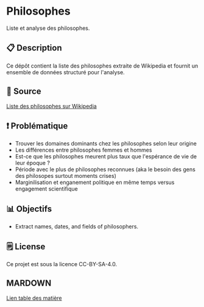 # Philosophes
Liste et analyse des philosophes.

## 📋 Description
Ce dépôt contient la liste des philosophes extraite de Wikipedia et fournit un ensemble de données structuré pour l'analyse.

## 📌 Source
[Liste des philosophes sur Wikipedia](https://en.wikipedia.org/wiki/List_of_philosophers_(A%E2%80%93C))

## ❗ Problématique 
- Trouver les domaines dominants chez les philosophes selon leur origine
- Les différences entre philosophes femmes et hommes
- Est-ce que les philosophes meurent plus taux que l'espérance de vie de leur époque ?
- Période avec le plus de philosophes reconnues (aka le besoin des gens des philosopes surtout moments crises)
- Marginilisation et enganement politique en même temps versus engagement scientifique

## 📊 Objectifs
- Extract names, dates, and fields of philosophers.

## 🗒️ License
Ce projet est sous la licence CC-BY-SA-4.0.

## MARDOWN 
[Lien table des matière](insérerlink)
